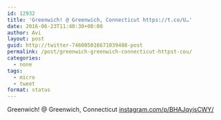 ```yaml
---
id: 12932
title: 'Greenwich! @ Greenwich, Connecticut https://t.co/U…'
date: 2016-06-23T11:40:30+00:00
author: Avi
layout: post
guid: http://twitter-746005016671039488-post
permalink: /post/greenwich-greenwich-connecticut-httpst-cou/
categories:
  - none
tags:
  - micro
  - tweet
format: status
---
```

Greenwich! @ Greenwich, Connecticut [instagram.com/p/BHAJqyjsCWY/](https://www.instagram.com/p/BHAJqyjsCWY/)